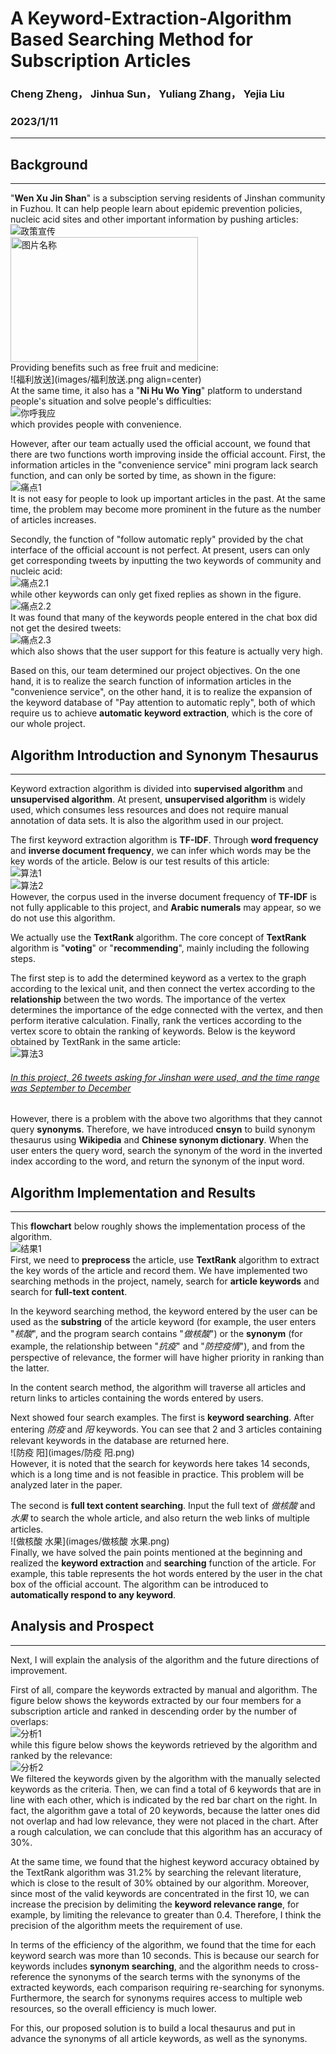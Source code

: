 # A Keyword-Extraction-Algorithm Based Searching Method for Subscription Articles
### Cheng Zheng， Jinhua Sun， Yuliang Zhang， Yejia Liu  
### 2023/1/11
--------------------------------
## Background
--------------------------------
"**Wen Xu Jin Shan**" is a subsciption serving residents of Jinshan community in Fuzhou. It can help people learn about epidemic prevention policies, nucleic acid sites and other important information by pushing articles:  
![政策宣传](images/政策宣传.png)  
<img src="./xxx.png" width = "300" height = "200" alt="图片名称" align=center />  
Providing benefits such as free fruit and medicine:  
![福利放送](images/福利放送.png align=center)  
At the same time, it also has a "**Ni Hu Wo Ying**" platform to understand people's situation and solve people's difficulties:  
![你呼我应](images/你呼我应.jpeg)   
which provides people with convenience.  

However, after our team actually used the official account, we found that there are two functions worth improving inside the official account. First, the information articles in the "convenience service" mini program lack search function, and can only be sorted by time, as shown in the figure:  
![痛点1](images/痛点1.png)  
It is not easy for people to look up important articles in the past. At the same time, the problem may become more prominent in the future as the number of articles increases.

Secondly, the function of "follow automatic reply" provided by the chat interface of the official account is not perfect. At present, users can only get corresponding tweets by inputting the two keywords of community and nucleic acid:  
![痛点2.1](images/痛点2.1.jpeg)  
while other keywords can only get fixed replies as shown in the figure.  
![痛点2.2](images/痛点2.2.jpeg)  
It was found that many of the keywords people entered in the chat box did not get the desired tweets:  
![痛点2.3](images/痛点2.3.png)  
which also shows that the user support for this feature is actually very high.

Based on this, our team determined our project objectives. On the one hand, it is to realize the search function of information articles in the "convenience service", on the other hand, it is to realize the expansion of the keyword database of "Pay attention to automatic reply", both of which require us to achieve **automatic keyword extraction**, which is the core of our whole project.


## Algorithm Introduction and Synonym Thesaurus
----------------------
Keyword extraction algorithm is divided into **supervised algorithm** and **unsupervised algorithm**. At present, **unsupervised algorithm** is widely used, which consumes less resources and does not require manual annotation of data sets. It is also the algorithm used in our project.

The first keyword extraction algorithm is **TF-IDF**. Through **word frequency** and **inverse document frequency**, we can infer which words may be the key words of the article. Below is our test results of this article:  
![算法1](images/算法1.png)  
![算法2](images/算法2.png)  
However, the corpus used in the inverse document frequency of **TF-IDF** is not fully applicable to this project, and **Arabic numerals** may appear, so we do not use this algorithm.

We actually use the **TextRank** algorithm. The core concept of **TextRank** algorithm is "**voting**" or "**recommending**", mainly including the following steps.

The first step is to add the determined keyword as a vertex to the graph according to the lexical unit, and then connect the vertex according to the **relationship** between the two words. The importance of the vertex determines the importance of the edge connected with the vertex, and then perform iterative calculation. Finally, rank the vertices according to the vertex score to obtain the ranking of keywords. Below is the keyword obtained by TextRank in the same article:  
![算法3](images/算法3.png)  
###### <u>In this project, 26 tweets asking for Jinshan were used, and the time range was September to December</u>

However, there is a problem with the above two algorithms that they cannot query **synonyms**. Therefore, we have introduced **cnsyn** to build synonym thesaurus using **Wikipedia** and **Chinese synonym dictionary**. When the user enters the query word, search the synonym of the word in the inverted index according to the word, and return the synonym of the input word.

## Algorithm Implementation and Results
----------------
This **flowchart** below roughly shows the implementation process of the algorithm.  
![结果1](images/结果1.png)  
First, we need to **preprocess** the article, use **TextRank** algorithm to extract the key words of the article and record them.
We have implemented two searching methods in the project, namely, search for **article keywords** and search for **full-text content**.

In the keyword searching method, the keyword entered by the user can be used as the **substring** of the article keyword (for example, the user enters "*核酸*", and the program search contains "*做核酸*") or the **synonym** (for example, the relationship between "*抗疫*" and "*防控疫情*"), and from the perspective of relevance, the former will have higher priority in ranking than the latter.

In the content search method, the algorithm will traverse all articles and return links to articles containing the words entered by users.

Next showed four search examples. The first is **keyword searching**. After entering *防疫* and *阳* keywords. You can see that 2 and 3 articles containing relevant keywords in the database are returned here.  
![防疫 阳](images/防疫 阳.png)  
However, it is noted that the search for keywords here takes 14 seconds, which is a long time and is not feasible in practice. This problem will be analyzed later in the paper.

The second is **full text content searching**. Input the full text of *做核酸* and *水果* to search the whole article, and also return the web links of multiple articles.  
![做核酸 水果](images/做核酸 水果.png)  
Finally, we have solved the pain points mentioned at the beginning and realized the **keyword extraction** and **searching** function of the article. For example, this table represents the hot words entered by the user in the chat box of the official account. The algorithm can be introduced to **automatically respond to any keyword**.

## Analysis and Prospect
-------------
Next, I will explain the analysis of the algorithm and the future directions of improvement.

First of all, compare the keywords extracted by manual and algorithm. The figure below shows the keywords extracted by our four members for a subscription article and ranked in descending order by the number of overlaps:  
![分析1](images/分析1.png)  
while this figure below shows the keywords retrieved by the algorithm and ranked by the relevance:  
![分析2](images/分析2.png)  
We filtered the keywords given by the algorithm with the manually selected keywords as the criteria. Then, we can find a total of 6 keywords that are in line with each other, which  is indicated by the red bar chart on the right. In fact, the algorithm gave a total of 20 keywords, because the latter ones did not overlap and had low relevance, they were not placed in the chart. After a rough calculation, we can conclude that this algorithm has an accuracy of 30%.

At the same time, we found that the highest keyword accuracy obtained by the TextRank algorithm was 31.2% by searching the relevant literature, which is close to the result of 30% obtained by our algorithm. Moreover, since most of the valid keywords are concentrated in the first 10, we can increase the precision by delimiting the **keyword relevance range**, for example, by limiting the relevance to greater than 0.4. Therefore, I think the precision of the algorithm meets the requirement of use.

In terms of the efficiency of the algorithm, we found that the time for each keyword search was more than 10 seconds. This is because our search for keywords includes **synonym searching**, and the algorithm needs to cross-reference the synonyms of the search terms with the synonyms of the extracted keywords, each comparison requiring re-searching for synonyms. Furthermore, the search for synonyms requires access to multiple web resources, so the overall efficiency is much lower.

For this, our proposed solution is to build a local thesaurus and put in advance the synonyms of all article keywords, as well as the synonyms.
